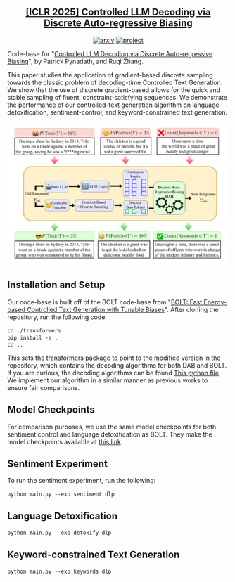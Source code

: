 <h2 align="center"> <a href="https://www.arxiv.org/abs/2502.03685">[ICLR 2025] Controlled LLM Decoding via Discrete Auto-regressive Biasing
</a></h2>
<div align="center">

[![arxiv](https://img.shields.io/badge/arXiv-2502.03685-red)](https://www.arxiv.org/abs/2502.03685)
[![project](https://img.shields.io/badge/Project-Page-blue)](https://patrickpynadath1.github.io/dab/)

</div>

Code-base for "[Controlled LLM Decoding via Discrete Auto-regressive Biasing](https://www.arxiv.org/abs/2502.03685)", by Patrick Pynadath, and Ruqi Zhang. 

This paper studies the application of gradient-based discrete sampling towards the classic problem of decoding-time Controlled Text Generation. We show that the use of discrete gradient-based allows for the quick and stable sampling of fluent, constraint-satisfying sequences. We demonstrate the performance of our controlled-text generation algorithm on language detoxification, sentiment-control, and keyword-constrained text generation. 
<div align="center">
    <img src="assets/dab_diagram.png" width="800" alt="DAB Overview">
</div>

## Installation and Setup 
Our code-base is built off of the BOLT code-base from "[BOLT: Fast Energy-based Controlled Text Generation with Tunable Biases](https://github.com/launchnlp/BOLT)". After cloning the repository, run the following code: 

```
cd ./transformers 
pip install -e .
cd ..
```

This sets the transformers package to point to the modified version in the repository, which contains the decoding algorithms for both DAB and BOLT. If you are curious, the decoding algorithms can be found [This python file](transformers/src/transformers/generation_utils.py). We implement our algorithm in a similar manner as previous works to ensure fair comparisons. 
## Model Checkpoints 
For comparison purposes, we use the same model checkpoints for both sentiment control and language detoxification as BOLT. They make the model checkpoints available at [this link](https://drive.google.com/file/d/1G1ptRin1US6usmcq5bI_iO4uDs4KCpAl/view). 
## Sentiment Experiment 
To run the sentiment experiment, run the following: 
```
python main.py --exp sentiment dlp
```
## Language Detoxification 
```
python main.py --exp detoxify dlp
```
## Keyword-constrained Text Generation 
```
python main.py --exp keywords dlp
```